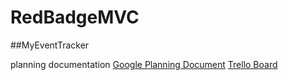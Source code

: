 # RedBadgeMVC
##MyEventTracker


planning documentation
[Google Planning Document](https://docs.google.com/document/d/1PSF0VOwvH8vhAKTWMvZ1T-hX7BkBrYD1HVcYpZR9mEs/edit#)
[Trello Board](https://trello.com/b/j7LCPvD8/red-badge-board)
